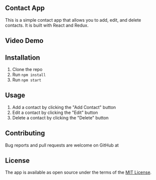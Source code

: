## Contact App

This is a simple contact app that allows you to add, edit, and delete contacts. It is built with React and Redux.

## Video Demo

## Installation

1. Clone the repo
2. Run `npm install`
3. Run `npm start`

## Usage

1. Add a contact by clicking the "Add Contact" button
2. Edit a contact by clicking the "Edit" button
3. Delete a contact by clicking the "Delete" button

## Contributing

Bug reports and pull requests are welcome on GitHub at

## License

The app is available as open source under the terms of the [MIT License](https://opensource.org/licenses/MIT).
